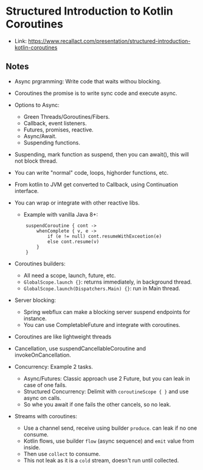 # Structured Introduction to Kotlin Coroutines
- Link: https://www.recallact.com/presentation/structured-introduction-kotlin-coroutines

## Notes
- Async prgramming: Write code that waits withou blocking.
- Coroutines the promise is to write sync code and execute async.
- Options to Async:
    - Green Threads/Goroutines/Fibers.
    - Callback, event listeners.
    - Futures, promises, reactive.
    - Async/Await.
    - Suspending functions.

- Suspending, mark function as suspend, then you can await(), this will not block thread.
- You can write "normal" code, loops, highorder functions, etc.
- From kotlin to JVM get converted to Callback, using Continuation interface.
- You can wrap or integrate with other reactive libs.
    - Example with vanilla Java 8+: 
    ```suspend fun <T> CompletableFuture<T>.await(): T =
        suspendCoroutine { cont ->
            whenComplete { v, e ->
                if (e != null) cont.resumeWithExceotion(e)
                else cont.resume(v)
            }
        }

- Coroutines builders: 
    - All need a scope, launch, future, etc. 
    - `GlobalScope.launch {}`: returns immediately, in background thread.
    - `GlobalScope.launch(Dispatchers.Main) {}`: run in Main thread.
- Server blocking:
    - Spring webflux can make a blocking server suspend endpoints for instance.
    - You can use CompletableFuture and integrate with coroutines.
- Coroutines are like lightweight threads 
- Cancellation, use suspendCancellableCoroutine and invokeOnCancellation.
- Concurrency: Example 2 tasks.
    - Async/Futures: Classic approach use 2 Future, but you can leak in case of one fails.
    - Structured Concurrency: Delimit with `coroutineScope { }` and use async on calls.
    - So whe you await if one fails the other cancels, so no leak.
- Streams with coroutines:
    - Use a channel send, receive using builder `produce`. can leak if no one consume.
    - Kotlin flows, use builder `flow` (async sequence) and `emit` value from inside.
    - Then use `collect` to consume.
    - This not leak as it is a `cold` stream, doesn't run until collected.
